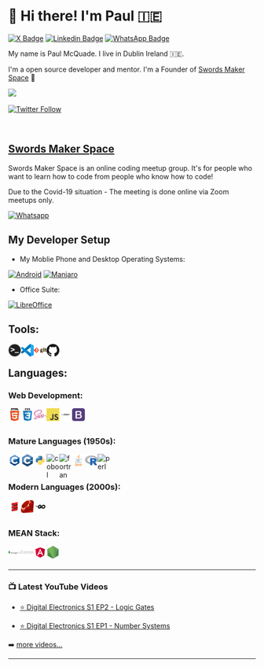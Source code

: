 # 👋 Hi there! I'm Paul 🇮🇪

[![X Badge](https://img.shields.io/badge/X-000000?style=for-the-badge&logo=x&logoColor=white&link=https://twitter.com/paulmcquad/)](https://twitter.com/paulmcquad)
[![Linkedin Badge](https://img.shields.io/badge/-LinkedIn-blue?style=for-the-badge&logo=Linkedin&logoColor=white&link=https://www.linkedin.com/in/paulmcquad/)](https://www.linkedin.com/in/paulmcquad/)
[![WhatsApp Badge](https://img.shields.io/badge/WhatsApp-25D366?style=for-the-badge&logo=whatsapp&logoColor=white&link=https://chat.whatsapp.com/FroxOCYrv2f3yCxueZdIkY)](https://chat.whatsapp.com/FroxOCYrv2f3yCxueZdIkY)

<!---
[![Visual Studio Code Badge](https://img.shields.io/badge/Visual_Studio_Code-0078D4?style=for-the-badge&logo=visual%20studio%20code&logoColor=white&link=https://code.visualstudio.com/)](https://code.visualstudio.com/)
-->
My name is Paul McQuade. I live in Dublin Ireland  🇮🇪. 

I'm a open source developer and mentor.
I'm a Founder of [Swords Maker Space][swordsmakerspace] 👋

<!---
### Hi there, I'm Paul. Founder of [Swords Maker Space][swordsmakerspace] 👋

## I'm a open source developer and mentor

- 🔭 I’m currently working on my projects involving maths and coding.
- 🌱 I’m currently researching number theory.
- 👯 I’m looking to collaborate on other developers.
- 🤔 I’m looking for help to improve coderforge website.
- 💬 Ask me about anything you want help with.
- ⚡ Fun fact: I started coding C++ back in 1998. Before the internet was mainstream (broadband) - no youtube, facebook or twitter & no git/Github/stackoverflow to help.
-->
<!---
### - 📫 How to reach me:

[<img align="left" alt="paulmcquad | Gmail" width="22px" src="https://simpleicons.org/icons/gmail.svg" />][email]

[<img align="left" alt="paulmcquad" width="22px" src="https://raw.githubusercontent.com/iconic/open-iconic/master/svg/globe.svg" />][website]
[<img align="left" alt="paulmcquad | YouTube" width="22px" src="https://cdn.jsdelivr.net/npm/simple-icons@v3/icons/youtube.svg" />][youtube]

[<img align="left" alt="paulmcquad | Twitter" width="22px" src="https://cdn.jsdelivr.net/npm/simple-icons@v3/icons/twitter.svg" />][twitter]
[<img align="left" alt="paulmcquad | LinkedIn" width="22px" src="https://cdn.jsdelivr.net/npm/simple-icons@v3/icons/linkedin.svg" />][linkedin]
[<img align="left" alt="paulmcquad | Instagram" width="22px" src="https://cdn.jsdelivr.net/npm/simple-icons@v3/icons/instagram.svg" />][instagram]
[<img align="left" alt="paulmcquad | Facebook" width="22px" src="https://cdn.jsdelivr.net/npm/simple-icons@3.13.0/icons/facebook.svg" />][facebook]
--->
<img src="https://projecteuler.net/profile/paulmcquad.png">
<br />

<!--
[![website](https://img.shields.io/website?label=paulmcquad.github.io&style=for-the-badge&url=https://paulmcquad.github.io)](https://paulmcquad.github.io)
-->
<!--
[![Website](https://img.shields.io/website?label=swordsmakerspace.github.io/swordsmakerspace/&style=for-the-badge&url=https://swordsmakerspace.github.io/swordsmakerspace/)](https://swordsmakerspace.github.io/swordsmakerspace/index.html)
-->
[![Twitter Follow](https://img.shields.io/twitter/follow/paulmcquad?color=1DA1F2&logo=twitter&style=for-the-badge)](https://twitter.com/intent/follow?original_referer=https://github.com/paulmcquad&screen_name=paulmcquad)

<br />

## [Swords Maker Space][swordsmakerspace]

Swords Maker Space is an online coding meetup group. It's for people who want to learn how to code from people who know how to code!

Due to the Covid-19 situation - The meeting is done online via Zoom meetups only.

[![Whatsapp](https://img.shields.io/badge/WhatsApp-25D366?style=for-the-badge&logo=whatsapp&logoColor=white)](https://chat.whatsapp.com/FroxOCYrv2f3yCxueZdIkY) 

<!--
[![Meetup](https://img.shields.io/static/v1?style=for-the-badge&message=Meetup&color=ED1C40&logo=Meetup&logoColor=FFFFFF&label=)](https://www.meetup.com/Dublin-Coder-Forge/)
[![Facebook](https://img.shields.io/badge/Facebook-1877F2?style=for-the-badge&logo=facebook&logoColor=white)](https://www.facebook.com/coderforge) 
[![Slack](https://img.shields.io/badge/Slack-4A154B?style=for-the-badge&logo=slack&logoColor=white)](https://coderforgeworkspace.slack.com/) 
[![Zoom](https://img.shields.io/badge/Zoom-2D8CFF?style=for-the-badge&logo=zoom&logoColor=white)](https://us02web.zoom.us/j/87920681193)
-->

## My Developer Setup

- My Moblie Phone and Desktop Operating Systems:

[![Android](https://img.shields.io/badge/Android-3DDC84?style=for-the-badge&logo=android&logoColor=white)](https://www.android.com/) [![Manjaro](https://img.shields.io/badge/manjaro-35BF5C?style=for-the-badge&logo=manjaro&logoColor=white)](https://manjaro.org/)

- Office Suite:

[![LibreOffice](https://img.shields.io/badge/LibreOffice-18A303?style=for-the-badge&logo=LibreOffice&logoColor=white)](https://www.libreoffice.org/)

## Tools:

[<img align="left" alt="Terminal" width="26px" src="https://raw.githubusercontent.com/github/explore/80688e429a7d4ef2fca1e82350fe8e3517d3494d/topics/terminal/terminal.png" />][terminal]
[<img align="left" alt="Visual Studio Code" width="26px" src="https://raw.githubusercontent.com/github/explore/80688e429a7d4ef2fca1e82350fe8e3517d3494d/topics/visual-studio-code/visual-studio-code.png" />][vscode]
[<img align="left" alt="Git" width="26px" src="https://raw.githubusercontent.com/github/explore/80688e429a7d4ef2fca1e82350fe8e3517d3494d/topics/git/git.png" />][git]
[<img align="left" alt="GitHub" width="26px" src="https://raw.githubusercontent.com/github/explore/78df643247d429f6cc873026c0622819ad797942/topics/github/github.png" />][git]

<br />

## Languages:

### Web Development:

[<img align="left" alt="HTML5" width="26px" src="https://raw.githubusercontent.com/github/explore/80688e429a7d4ef2fca1e82350fe8e3517d3494d/topics/html/html.png" />][html5]
[<img align="left" alt="CSS3" width="26px" src="https://raw.githubusercontent.com/github/explore/80688e429a7d4ef2fca1e82350fe8e3517d3494d/topics/css/css.png" />][css3]
[<img align="left" alt="Sass" width="26px" src="https://raw.githubusercontent.com/github/explore/80688e429a7d4ef2fca1e82350fe8e3517d3494d/topics/sass/sass.png" />][sass]
[<img align="left" alt="JavaScript" width="26px" src="https://raw.githubusercontent.com/github/explore/80688e429a7d4ef2fca1e82350fe8e3517d3494d/topics/javascript/javascript.png" />][js]
[<img align="left" alt="jquery" width="26px" src="https://raw.githubusercontent.com/github/explore/80688e429a7d4ef2fca1e82350fe8e3517d3494d/topics/jquery/jquery.png" >][jquery]
[<img align="left" alt="go" width="26px" src="https://raw.githubusercontent.com/github/explore/80688e429a7d4ef2fca1e82350fe8e3517d3494d/topics/bootstrap/bootstrap.png">][bootstrap]

<br />
<br />

### Mature Languages (1950s):

[<img align="left" alt="C" width="26px" src="https://raw.githubusercontent.com/github/explore/80688e429a7d4ef2fca1e82350fe8e3517d3494d/topics/c/c.png">][c]
[<img align="left" alt="Cpp" width="26px" src="https://raw.githubusercontent.com/github/explore/80688e429a7d4ef2fca1e82350fe8e3517d3494d/topics/cpp/cpp.png">][cpp]
[<img align="left" alt="Python" width="26px" src="https://raw.githubusercontent.com/github/explore/80688e429a7d4ef2fca1e82350fe8e3517d3494d/topics/python/python.png" />][python]
[<img align="left" alt="cobol" width="26px" src="https://hackr.io/tutorials/learn-cobol/logo/logo-cobol?ver=1557508141">][cobol]
[<img align="left" alt="fortran" width="26px" src="https://upload.wikimedia.org/wikipedia/commons/thumb/b/b8/Fortran_logo.svg/255px-Fortran_logo.svg.png">][fortran]
[<img align="left" alt="java" width="26px" src="https://raw.githubusercontent.com/github/explore/80688e429a7d4ef2fca1e82350fe8e3517d3494d/topics/java/java.png">][java]
[<img align="left" alt="R" width="26px" src="https://raw.githubusercontent.com/github/explore/80688e429a7d4ef2fca1e82350fe8e3517d3494d/topics/r/r.png" />][r]
[<img align="left" alt="perl" width="26px" src="https://upload.wikimedia.org/wikipedia/en/0/00/Perl-camel-small.png">][perl]

<br />
<br />

### Modern Languages (2000s):

[<img align="left" alt="Scala" width="26px" src="https://raw.githubusercontent.com/github/explore/80688e429a7d4ef2fca1e82350fe8e3517d3494d/topics/scala/scala.png">][scala]
[<img align="left" alt="ruby" width="26px" src="https://raw.githubusercontent.com/github/explore/80688e429a7d4ef2fca1e82350fe8e3517d3494d/topics/ruby/ruby.png">][ruby]
[<img align="left" alt="go" width="26px" src="https://raw.githubusercontent.com/github/explore/80688e429a7d4ef2fca1e82350fe8e3517d3494d/topics/go/go.png">][go]

<br />
<br />

### MEAN Stack:

[<img align="left" alt="go" width="26px" src="https://raw.githubusercontent.com/github/explore/80688e429a7d4ef2fca1e82350fe8e3517d3494d/topics/mongodb/mongodb.png">][mongodb]
[<img align="left" alt="go" width="26px" src="https://raw.githubusercontent.com/github/explore/80688e429a7d4ef2fca1e82350fe8e3517d3494d/topics/express/express.png">][express]
[<img align="left" alt="go" width="26px" src="https://raw.githubusercontent.com/github/explore/80688e429a7d4ef2fca1e82350fe8e3517d3494d/topics/angular/angular.png">][angular]
[<img align="left" alt="go" width="26px"  src="https://raw.githubusercontent.com/github/explore/80688e429a7d4ef2fca1e82350fe8e3517d3494d/topics/nodejs/nodejs.png">][node]

<br />
<br />

---

### 📺 Latest YouTube Videos

<!-- YOUTUBE:START -->

- [⭐ Digital Electronics S1 EP2 - Logic Gates](https://www.youtube.com/watch?v=lZlQR0NgoK8)

- [⭐ Digital Electronics S1 EP1 - Number Systems](https://www.youtube.com/watch?v=IP8qEoGSItk)

<!-- YOUTUBE:END -->

➡️ [more videos...][youtube]

---

<!-- Websites -->

[email]: mailto:paulmcquad@gmail.com
[website]: https://paulmcquad.github.io/
[facebook]: https://www.facebook.com/paulmcquad
[twitter]: https://twitter.com/paulmcquad/
[youtube]: https://www.youtube.com/c/PaulMcQuade
[instagram]: https://instagram.com/paulmcquad
[linkedin]: https://linkedin.com/in/paulmcquad
[swordsmakerspace]: https://github.com/swordsmakerspace

<!-- Languages -->

[html5]: https://github.com/paulmcquad/HTML
[css3]: https://github.com/paulmcquad/CSS
[js]: https://github.com/paulmcquad/javascript
[python]: https://github.com/paulmcquad/Python
[scala]: https://github.com/paulmcquad/Scala
[c]: https://github.com/paulmcquad/C
[cpp]: https://github.com/paulmcquad/CPP
[cobol]: https://github.com/paulmcquad/Cobol
[fortran]: https://github.com/paulmcquad/Fortran
[java]: https://github.com/paulmcquad/Java
[sass]: https://github.com/paulmcquad/SASS
[jquery]: https://github.com/paulmcquad/JQuery
[perl]: https://github.com/paulmcquad/Perl
[go]: https://golang.org/
[r]: https://www.r-project.org/
[bootstrap]: https://getbootstrap.com/
[ruby]: https://github.com/paulmcquad/twgr

<!-- MEAN -->

[mongodb]: https://www.mongodb.com/
[express]: https://expressjs.com/
[angular]: https://angular.io/
[node]: https://nodejs.org/

<!-- Tools -->

[terminal]: https://apps.kde.org/konsole/
[vscode]: https://code.visualstudio.com/
[git]: https://github.com/paulmcquad/git

<!--
**paulmcquad/paulmcquad** is a ✨ _special_ ✨ repository because its `README.md` (this file) appears on your GitHub profile.

Here are some ideas to get you started:

- 🔭 I’m currently working on ...
- 🌱 I’m currently learning ...
- 👯 I’m looking to collaborate on ...
- 🤔 I’m looking for help with ...
- 💬 Ask me about ...
- 📫 How to reach me: ...
- 😄 Pronouns: ...
- ⚡ Fun fact: ...

- https://simpleicons.org/

- https://github.com/alexandresanlim/Badges4-README.md-Profile

- https://github.com/progfay/shields-with-icon
-->
